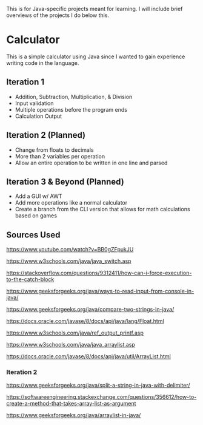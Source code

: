 This is for Java-specific projects meant for learning. I will include brief overviews of the projects I do below this.

# Calculator

This is a simple calculator using Java since I wanted to gain experience writing code in the language.

## Iteration 1

- Addition, Subtraction, Multiplication, & Division
- Input validation
- Multiple operations before the program ends
- Calculation Output

## Iteration 2 (Planned)

- Change from floats to decimals
- More than 2 variables per operation
- Allow an entire operation to be written in one line and parsed

## Iteration 3 & Beyond (Planned)

- Add a GUI w/ AWT
- Add more operations like a normal calculator
- Create a branch from the CLI version that allows for math calculations based on games

## Sources Used

https://www.youtube.com/watch?v=BB0gZFpukJU

https://www.w3schools.com/java/java_switch.asp

https://stackoverflow.com/questions/9312411/how-can-i-force-execution-to-the-catch-block

https://www.geeksforgeeks.org/java/ways-to-read-input-from-console-in-java/

https://www.geeksforgeeks.org/java/compare-two-strings-in-java/

https://docs.oracle.com/javase/8/docs/api/java/lang/Float.html

https://www.w3schools.com/java/ref_output_printf.asp

https://www.w3schools.com/java/java_arraylist.asp

https://docs.oracle.com/javase/8/docs/api/java/util/ArrayList.html

### Iteration 2

https://www.geeksforgeeks.org/java/split-a-string-in-java-with-delimiter/

https://softwareengineering.stackexchange.com/questions/356612/how-to-create-a-method-that-takes-array-list-as-argument

https://www.geeksforgeeks.org/java/arraylist-in-java/
